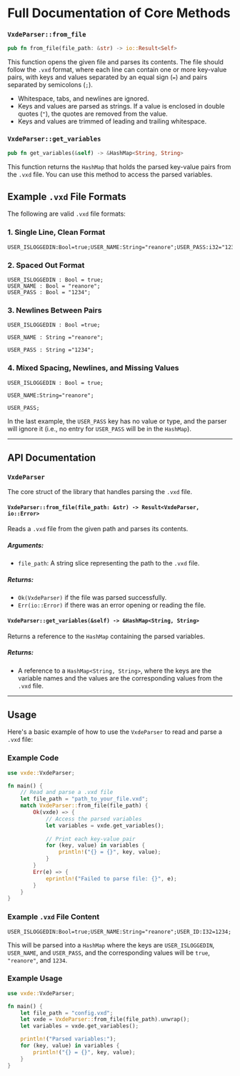# Full Documentation of Core Methods

### `VxdeParser::from_file`

```rust
pub fn from_file(file_path: &str) -> io::Result<Self>
```

This function opens the given file and parses its contents. The file should follow the `.vxd` format, where each line can contain one or more key-value pairs, with keys and values separated by an equal sign (`=`) and pairs separated by semicolons (`;`).

- Whitespace, tabs, and newlines are ignored.
- Keys and values are parsed as strings. If a value is enclosed in double quotes (`"`), the quotes are removed from the value.
- Keys and values are trimmed of leading and trailing whitespace.

### `VxdeParser::get_variables`

```rust
pub fn get_variables(&self) -> &HashMap<String, String>
```

This function returns the `HashMap` that holds the parsed key-value pairs from the `.vxd` file. You can use this method to access the parsed variables.

## Example `.vxd` File Formats

The following are valid `.vxd` file formats:

### 1. Single Line, Clean Format

```plaintext
USER_ISLOGGEDIN:Bool=true;USER_NAME:String="reanore";USER_PASS:i32="1234";
```

### 2. Spaced Out Format

```plaintext
USER_ISLOGGEDIN : Bool = true;
USER_NAME : Bool = "reanore";
USER_PASS : Bool = "1234";
```

### 3. Newlines Between Pairs

```plaintext
USER_ISLOGGEDIN : Bool =true;

USER_NAME : String ="reanore";

USER_PASS : String ="1234";
```

### 4. Mixed Spacing, Newlines, and Missing Values

```plaintext
USER_ISLOGGEDIN : Bool = true;

USER_NAME:String="reanore";

USER_PASS;
```

In the last example, the `USER_PASS` key has no value or type, and the parser will ignore it (i.e., no entry for `USER_PASS` will be in the `HashMap`).

---

## API Documentation

### `VxdeParser`

The core struct of the library that handles parsing the `.vxd` file.

#### `VxdeParser::from_file(file_path: &str) -> Result<VxdeParser, io::Error>`

Reads a `.vxd` file from the given path and parses its contents.

##### Arguments:

- `file_path`: A string slice representing the path to the `.vxd` file.

##### Returns:

- `Ok(VxdeParser)` if the file was parsed successfully.
- `Err(io::Error)` if there was an error opening or reading the file.

#### `VxdeParser::get_variables(&self) -> &HashMap<String, String>`

Returns a reference to the `HashMap` containing the parsed variables.

##### Returns:

- A reference to a `HashMap<String, String>`, where the keys are the variable names and the values are the corresponding values from the `.vxd` file.

---

## Usage

Here's a basic example of how to use the `VxdeParser` to read and parse a `.vxd` file:

### Example Code

```rust
use vxde::VxdeParser;

fn main() {
    // Read and parse a .vxd file
    let file_path = "path_to_your_file.vxd";
    match VxdeParser::from_file(file_path) {
        Ok(vxde) => {
            // Access the parsed variables
            let variables = vxde.get_variables();
            
            // Print each key-value pair
            for (key, value) in variables {
                println!("{} = {}", key, value);
            }
        }
        Err(e) => {
            eprintln!("Failed to parse file: {}", e);
        }
    }
}
```

### Example `.vxd` File Content

```plaintext
USER_ISLOGGEDIN:Bool=true;USER_NAME:String="reanore";USER_ID:I32=1234;
```

This will be parsed into a `HashMap` where the keys are `USER_ISLOGGEDIN`, `USER_NAME`, and `USER_PASS`, and the corresponding values will be `true`, `"reanore"`, and `1234`.

### Example Usage

```rust
use vxde::VxdeParser;

fn main() {
    let file_path = "config.vxd";
    let vxde = VxdeParser::from_file(file_path).unwrap();
    let variables = vxde.get_variables();

    println!("Parsed variables:");
    for (key, value) in variables {
        println!("{} = {}", key, value);
    }
}
```